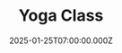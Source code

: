 ---
title: "Yoga Class"
date: 2025-01-25T07:00:00.000Z
time: "7 AM"
location: "Community Garden"
description: "Weekly yoga session for all residents. Bring your own mat."
recurring: true
recurrence: "Every Saturday"
active: true
--- 